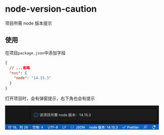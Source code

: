 # node-version-caution

项目所需 node 版本提示

## 使用

在项目`package.json`中添加字段

```json
{
  // ...省略
  "nvc": {
    "node": "14.15.3"
  }
}
```

打开项目时，会有弹窗提示，右下角也会有提示

![avatar](https://github.com/GreenHandLittleWhite/node-version-caution/blob/main/assets/example.png)
